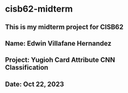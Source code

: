 # cisb62-midterm
## This is my midterm project for CISB62
## Name: Edwin Villafane Hernandez
## Project: Yugioh Card Attribute CNN Classification
## Date: Oct 22, 2023
